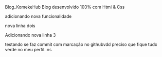  Blog_KomekeHub
 Blog desenvolvido 100% com Html & Css

 adicionando nova funcionalidade

 nova linha dois
 

 Adicionando nova linha 3

  testando se faz commit com marcação no githubvdd
 preciso que fique tudo verde no meu perfil.
  ns
